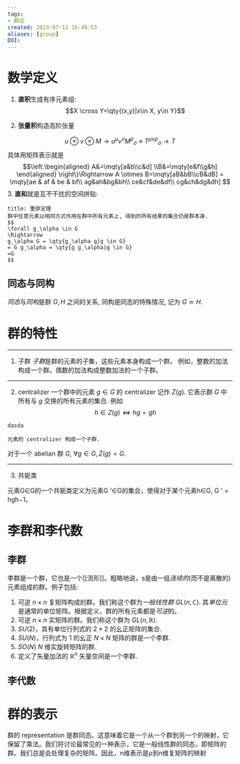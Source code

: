 ```yaml
---
tags:
- 群论
created: 2023-07-12 16:49:53
aliases: [group]
DOI: 
---
```


# 数学定义

1. **直积**生成有序元素组:
$$X \cross Y=\qty{(x,y)|x\in X, y\in Y}$$

2. **张量积**构造高阶张量

$$u \otimes v\otimes M \to u^\mu v^\nu {M^\rho}_\sigma
\equiv {T^{\mu\nu\rho}}_{\sigma}\to T$$
具体用矩阵表示就是
$$\left.\begin{aligned}
A&=\mqty[a&b\\c&d]
\\B&=\mqty[e&f\\g&h]
\end{aligned}
\right\}\Rightarrow
A \otimes B=\mqty[aB&bB\\cB&dB]
= \mqty[ae & af & be & bf\\
ag&ah&bg&bh\\
ce&cf&de&df\\
cg&ch&dg&dh]
$$
3. **直和**就是互不干扰的空间拼贴:

```ad-important
title: 重排定理
群中任意元素以相同方式作用在群中所有元素上, 得到的所有结果的集合仍是群本身.
$$
\forall g_\alpha \in G
\Rightarrow
g_\alpha G = \qty{g_\alpha g|g \in G}
= G g_\alpha = \qty{g g_\alpha|g \in G}
=G
$$
```

## 同态与同构

*同态*与*同构*是群 $G, H$ 之间的关系, 同构是同态的特殊情况, 记为 $G \simeq H$.

# 群的特性

---

1. 子群
*子群*是群的元素的子集，这些元素本身构成一个群。
例如，整数的加法构成一个群。偶数的加法构成整数加法的一个子群。

---

2. centralizer
一个群中的元素 $g \in G$ 的 centralizer 记作 $Z(g)$. 它表示群 $G$ 中所有与 $g$ 交换的所有元素的集合. 例如
$$h \in Z(g) \iff hg=gh$$

```
dasda
```

```ad-note
元素的 centralizer 构成一个子群.
```

对于一个 abelian 群 $G$, $\forall g \in G, Z(g) = G$.

---

3. 共轭类

元素G∈G的一个共轭类定义为元素G '∈G的集合，使得对于某个元素h∈G, G ' = hgh−1。

# 李群和李代数

## 李群
李群是一个群，它也是一个[[流形]]。粗略地说，s是由一组*连续的*(而不是离散的)元素组成的群。例子包括:

1. 可逆 $n×n$ 复矩阵构成的群。我们称这个群为*一般线性群* $GL(n, \mathbb{C})$. 其*单位元*是通常的单位矩阵。根据定义，群的所有元素都是*可逆*的。
2. 可逆 $n × n$ 实矩阵的群。我们称这个群为 $GL(n, \mathbb{R})$.
3. $SU(2)$，具有单位行列式的 $2 × 2$ 的幺正矩阵的集合.
4. $SU(N)$，行列式为 $1$ 的幺正 $N × N$ 矩阵的群是一个李群.
5. $SO(N)$ $N$ 维实旋转矩阵的群.
6. 定义了矢量加法的 $\mathbb{R}^n$ 矢量空间是一个李群.

## 李代数

# 群的表示

群的 representation 是群同态。这意味着它是一个从一个群到另一个的映射，它保留了乘法。我们将讨论最常见的一种表示，它是一般线性群的同态，即矩阵的群。我们总是会处理复杂的矩阵。因此，n维表示是ρ到n维复矩阵的映射

